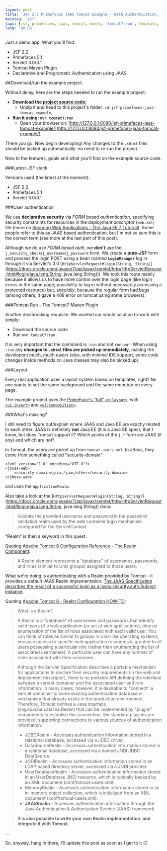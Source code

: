 ```yaml
---
layout: post
title: 'JSF 2.2 Primefaces JAAS Tomcat Example - With Authentication, Template Layout and Maven'
maintag: 'jsf'
tags: [jsf, primefaces, jaas, tomcat, maven, 'tomcat7:run', template, layout]
lang: 'en_US'
---
```

Just a demo app. What you'll find:

- JSF 2.2
- Primefaces 5.1
- Servlet 3.0/3.1
- Tomcat Maven Plugin
- Declarative and Programatic Authentication using JAAS

<!--more-->

##Download/run the example project:

Without delay, here are the steps needed to run the example project:

- **Download the [project source code](https://github.com/acdcjunior/acdcjunior-github-io-example-projects/archive/master.zip);**
  - Unzip it and head to this project's folder:  `cd jsf-primefaces-jaas-tomcat-example`;
- **Run it using: `mvn tomcat7:run`**
  - Open your browser on: [http://127.0.0.1:8080/jsf-primefaces-jaas-tomcat-example/](http://127.0.0.1:8080/jsf-primefaces-jaas-tomcat-example/)

There you go. Now begin developing! Any changes to the `.xhtml` files should be picked up automatically: no need to re-run the project.

Now to the features, goals and what you'll find on the example source code.

###Latest JSF stack

Versions used (the latest at the moment):

- JSF 2.2
- Primefaces 5.1
- Servlet 3.0/3.1


###User authentication

We use **declarative security** via *FORM based authentication*, specifying security constraints for resources in the *deployment descriptor* (`web.xml`) file (more on [Securing Web Applications - The Java EE 7 Tutorial](https://docs.oracle.com/javaee/7/tutorial/security-webtier002.htm)). Some people refer to this as JAAS based authentication, but I'm not so sure this is the correct term (see more at the last part of this post).

Although we do use *FORM based auth*, we **don't** use the `j_security_check`/`j_username`/`j_password` form. We create a **pure-JSF** form and process the login POST using a bean (named **`LoginManager`** log in through it via Servlet's 3.0 [`HttpServletRequest#login(String, String)`](https://docs.oracle.com/javaee/7/api/javax/servlet/http/HttpServletRequest.html#login(java.lang.String, java.lang.String))).
We took this route mainly because it allows us to have more control over the login page (like login errors in the same page; possibility to log in without necessarily accessing a protected resource) but, *specially*, because the regular form had bugs (among others, it gave a 408 error on tomcat using some browsers).


###Tomcat Run - The Tomcat7 Maven Plugin

Another dealbreaking requisite: We wanted our whole solution to work with simply:

- Download the source code
- Run `mvn tomcat7:run`

It is very important that the command is `:run` and not `run-war`: When using `:run` any **changes to `.xhtml` files are  picked up immediately**, making the developent much, much easier (also, with minimal IDE support, some code changes inside methods on Java classes may also be picked up).

###Layout

Every real application uses a layout system based on templates, right? No one wants to set the same background and the same menubar on every page.

The example project uses the [PrimeFace's "full" `<p:layout>`](http://www.primefaces.org/showcase/ui/panel/layout/element.xhtml), with [`<ui:insert>`](https://docs.oracle.com/javaee/7/javaserver-faces-2-2/vdldocs-facelets/toc.htm) and [`<ui:composition>`](https://docs.oracle.com/javaee/7/javaserver-faces-2-2/vdldocs-facelets/ui/composition.html).



###What's missing?

I still need to figure out/explain where JAAS and Java EE are exactly related to each other. JAAS is definitely **not** Java EE (it is a Java SE spec), that I know, but does Tomcat support it? Which points of the `j_*` form are JAAS (if any) and which are not?

In Tomcat, the users are picket up from `tomcat-users.xml`. In JBoss, they come from something called "security-domain":

	<?xml version="1.0" encoding="UTF-8"?>
	<jboss-web>
	    <security-domain>java:/jaas/other</security-domain>
    </jboss-web>

and uses the `ApplicationRealm`.

Also take a look at the [`HttpServletRequest#login(String, String)`](https://docs.oracle.com/javaee/7/api/javax/servlet/http/HttpServletRequest.html#login(java.lang.String, java.lang.String)) docs:

> Validate the provided username and password in the password validation realm used by the web container login mechanism configured for the ServletContext.

"Realm" is then a keyword in this quest.

Quoting [Apache Tomcat 8 Configuration Reference - The Realm Component](http://tomcat.apache.org/tomcat-8.0-doc/config/realm.html):

> A Realm element represents a "database" of usernames, passwords, and roles (similar to Unix groups) assigned to those users.

What we're doing is authenticating with a Realm provided by Tomcat - it provides a default JAAS Realm implementation.
[The JAAS Specification describes the result of a successful login as a javax.security.auth.Subject instance](https://tomcat.apache.org/tomcat-8.0-doc/api/org/apache/catalina/realm/JAASRealm.html).

Quoting [Apache Tomcat 8 - Realm Configuration HOW-TO](http://tomcat.apache.org/tomcat-8.0-doc/realm-howto.html):

> What is a Realm?

> A Realm is a "database" of usernames and passwords that identify valid users of a web application (or set of web applications), plus an enumeration of the list of roles associated with each valid user. You can think of roles as similar to groups in Unix-like operating systems, because access to specific web application resources is granted to all users possessing a particular role (rather than enumerating the list of associated usernames). A particular user can have any number of roles associated with their username.

> Although the Servlet Specification describes a portable mechanism for applications to declare their security requirements (in the web.xml deployment descriptor), there is no portable API defining the interface between a servlet container and the associated user and role information. In many cases, however, it is desirable to "connect" a servlet container to some existing authentication database or mechanism that already exists in the production environment. Therefore, Tomcat defines a Java interface (org.apache.catalina.Realm) that can be implemented by "plug in" components to establish this connection. Six standard plug-ins are provided, supporting connections to various sources of authentication information:

> - JDBCRealm - Accesses authentication information stored in a relational database, accessed via a JDBC driver.
> - DataSourceRealm - Accesses authentication information stored in a relational database, accessed via a named JNDI JDBC DataSource.
> - JNDIRealm - Accesses authentication information stored in an LDAP based directory server, accessed via a JNDI provider.
> - UserDatabaseRealm - Accesses authentication information stored in an UserDatabase JNDI resource, which is typically backed by an XML document (conf/tomcat-users.xml).
> - MemoryRealm - Accesses authentication information stored in an in-memory object collection, which is initialized from an XML document (conf/tomcat-users.xml).
> - **JAASRealm** - Accesses authentication information through the Java Authentication & Authorization Service (JAAS) framework.

> **It is also possible to write your own Realm implementation, and integrate it with Tomcat.**

...

So, anyway, hang in there, I'll update this post as soon as I get to it :D
